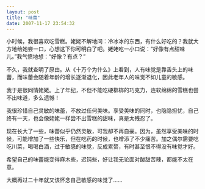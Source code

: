 ```yaml
---
layout: post
title: "味蕾"
date: 2007-11-17 23:54:32
---
```


小时候，我很喜欢吃雪糕。姥姥不解地问：冷冰冰的东西，有什么好吃的？我就大方地给她尝一口，心想这下你可明白了吧。姥姥吃一小口说：“好像有点甜味儿。”我气愤地想：“好像？有点？”

不久，我就查明了原由。从《十万个为什么》上看到，人有味觉是靠舌头上的味蕾，而味蕾会随着年龄的增长逐渐退化，因此老年人的味觉不如儿童的敏感。

<!--more-->

我于是很同情姥姥。上了年纪，不但不能吃硬梆梆的巧克力，连软绵绵的雪糕也尝不出味道，多么遗憾！

我很珍惜自己灵敏的味蕾，不放过任何美味。享受美味的同时，也隐隐担忧，自己终有一天，也会像姥姥一样尝不出雪糕的甜味，真是太残忍了。

现在长大了一些，味蕾似乎仍然灵敏，可我却不再自豪。因为，虽然享受美味的时候，可能增加了一些快乐，但在吃药的时候，也增添了不少痛苦。加之偶尔需要吃吃川菜，喝喝白酒，过于敏感的味觉，反成累赘，有时甚至恨不得没有味觉才好。

希望自己的味蕾能变得麻木些，迟钝些，好让我无论面对酸甜苦辣，都能不太在意。

大概再过二十年就又该怀念自己敏感的味觉了……

